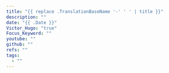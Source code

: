 ```yaml
---
title: "{{ replace .TranslationBaseName '-' ' ' | title }}"
description: ""
date: "{{ .Date }}"
Victor_Hugo: "true"
Focus_Keyword: ""
youtube: ""
github: ""
refs: ""
tags:
  - ""
---
```

